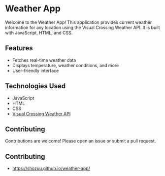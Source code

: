 # Weather App

Welcome to the Weather App! This application provides current weather information for any location using the Visual Crossing Weather API. It is built with JavaScript, HTML, and CSS.

## Features

- Fetches real-time weather data
- Displays temperature, weather conditions, and more
- User-friendly interface

## Technologies Used

- JavaScript
- HTML
- CSS
- [Visual Crossing Weather API](https://www.visualcrossing.com/weather-api)

## Contributing

Contributions are welcome! Please open an issue or submit a pull request.

## Contributing

- https://shozuu.github.io/weather-app/
